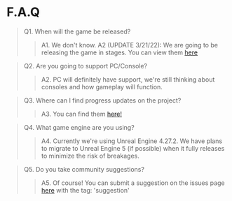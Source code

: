# F.A.Q
> Q1. When will the game be released?
> > A1. We don't know.
> > A2 (UPDATE 3/21/22): We are going to be releasing the game in stages. You can view them [here](https://github.com/Joystick299/Red40/blob/main/timeline.md)

> Q2. Are you going to support PC/Console?
> > A2. PC will definitely have support, we're still thinking about consoles and how gameplay will function.

> Q3. Where can I find progress updates on the project?
> > A3. You can find them [here!](https://github.com/Joystick299/Red40/blob/main/timeline.md)

> Q4. What game engine are you using?
> > A4. Currently we're using Unreal Engine 4.27.2. We have plans to migrate to Unreal Engine 5 (if possible) when it fully releases to minimize the risk of breakages.

> Q5. Do you take community suggestions?
> > A5. Of course! You can submit a suggestion on the issues page [here](https://github.com/Joystick299/Red40/issues) with the tag: 'suggestion'
